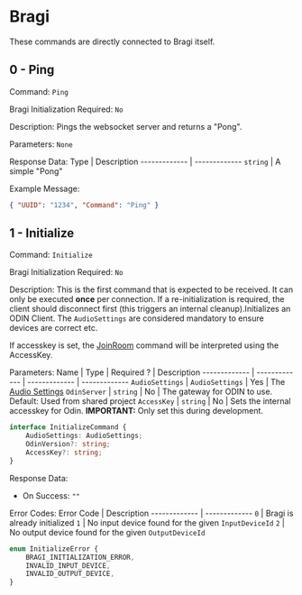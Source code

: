 # Bragi
These commands are directly connected to Bragi itself.

## 0 - Ping
Command: `Ping`

Bragi Initialization Required: `No`

Description:
Pings the websocket server and returns a "Pong".

Parameters: `None`

Response Data:
Type  | Description
------------- | -------------
`string` | A simple "Pong"

Example Message:
```json
{ "UUID": "1234", "Command": "Ping" }
```

## 1 - Initialize
Command: `Initialize`

Bragi Initialization Required: `No`

Description:
This is the first command that is expected to be received. It can only be executed **once** per connection. If a re-initialization is required, the client should disconnect first (this triggers an internal cleanup).Initializes an ODIN Client. The `AudioSettings` are considered mandatory to ensure devices are correct etc.

If accesskey is set, the [JoinRoom](/Documentation/Commands/odin.md#00---joinroom) command will be interpreted using the AccessKey.

Parameters:
Name | Type | Required ? | Description
------------- | ------------- | ------------- | -------------
`AudioSettings` | `AudioSettings` | Yes | The [Audio Settings](/Documentation/Commands/audio.md#1---setaudiosettings)
`OdinServer` | `string` | No | The gateway for ODIN to use. Default: Used from shared project
`AccessKey` | `string` | No | Sets the internal accesskey for Odin. **IMPORTANT:** Only set this during development.
```ts
interface InitializeCommand {
    AudioSettings: AudioSettings;
    OdinVersion?: string;
    AccessKey?: string;
}
```

Response Data:
- On Success: `""`

Error Codes:
Error Code | Description
------------- | -------------
`0` | Bragi is already initialized
`1` | No input device found for the given `InputDeviceId`
`2` | No output device found for the given `OutputDeviceId`

```ts
enum InitializeError {
    BRAGI_INITIALIZATION_ERROR,
    INVALID_INPUT_DEVICE,
    INVALID_OUTPUT_DEVICE,
}
```